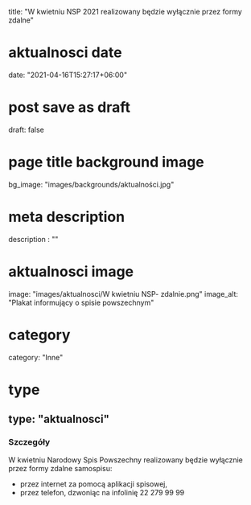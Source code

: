 title: "W kwietniu NSP 2021 realizowany będzie wyłącznie przez formy zdalne"
# aktualnosci date
date: "2021-04-16T15:27:17+06:00"
# post save as draft
draft: false
# page title background image
bg_image: "images/backgrounds/aktualności.jpg"
# meta description
description : ""
# aktualnosci image
image: "images/aktualnosci/W kwietniu NSP- zdalnie.png"
image_alt: "Plakat informujący o spisie powszechnym"
# category
category: "Inne"


# type
type: "aktualnosci"
---

### Szczegóły

W kwietniu Narodowy Spis Powszechny realizowany będzie wyłącznie przez formy zdalne samospisu:
- przez internet za pomocą aplikacji spisowej,
- przez telefon, dzwoniąc na infolinię 22 279 99 99
